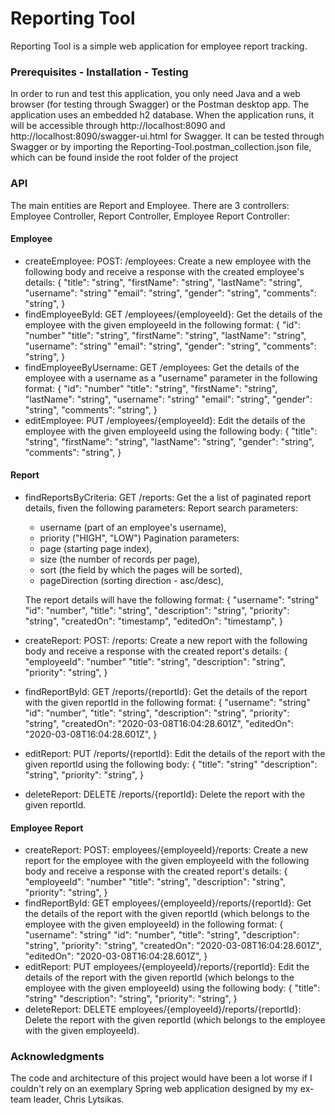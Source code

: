 # Reporting Tool

Reporting Tool is a simple web application for employee report tracking. 


### Prerequisites - Installation - Testing

In order to run and test this application, you only need Java and a web browser (for testing through Swagger) or the Postman desktop app. The application uses an embedded h2 database.
When the application runs, it will be accessible through http://localhost:8090 and http://localhost:8090/swagger-ui.html for Swagger. 
It can be tested through Swagger or by importing the Reporting-Tool.postman_collection.json file, which can be found inside the root folder of the project

### API

The main entities are Report and Employee. 
There are 3 controllers: Employee Controller, Report Controller, Employee Report Controller:

#### Employee

* createEmployee: POST: /employees: Create a new employee with the following body and receive a response with the created employee's details:
	{
	  "title": "string",
	  "firstName": "string",
	  "lastName": "string",
	  "username": "string"
	  "email": "string",
	  "gender": "string",
	  "comments": "string",
	}
* findEmployeeById: GET /employees/{employeeId}: Get the details of the employee with the given employeeId in the following format:
	{
	  "id": "number"
	  "title": "string",
	  "firstName": "string",
	  "lastName": "string",
	  "username": "string"
	  "email": "string",
	  "gender": "string",
	  "comments": "string",
	}
* findEmployeeByUsername: GET /employees: Get the details of the employee with a username as a "username" parameter in the following format:
	{
	  "id": "number"
	  "title": "string",
	  "firstName": "string",
	  "lastName": "string",
	  "username": "string"
	  "email": "string",
	  "gender": "string",
	  "comments": "string",
	}
* editEmployee: PUT /employees/{employeeId}: Edit the details of the employee with the given employeeId using the following body:
	{
	  "title": "string",
	  "firstName": "string",
	  "lastName": "string",
	  "gender": "string",
	  "comments": "string",
	}

#### Report

* findReportsByCriteria: GET /reports: Get the a list of paginated report details, fiven the following parameters:
	Report search parameters:
	- username (part of an employee's username),
	- priority ("HIGH", "LOW")
	Pagination parameters:
	- page (starting page index),
	- size (the number of records per page),
	- sort (the field by which the pages will be sorted),
	- pageDirection (sorting direction - asc/desc),	
	
	The report details will have the following format:
	{
      "username": "string"
      "id": "number",
      "title": "string",
      "description": "string",
      "priority": "string",
      "createdOn": "timestamp",
      "editedOn": "timestamp",
    }
* createReport: POST: /reports: Create a new report with the following body and receive a response with the created report's details:
	{
      "employeeId": "number"
      "title": "string",
      "description": "string",
      "priority": "string",
    }
* findReportById: GET /reports/{reportId}: Get the details of the report with the given reportId in the following format:
	{
	  "username": "string"
	  "id": "number",
	  "title": "string",
	  "description": "string",
	  "priority": "string",
	  "createdOn": "2020-03-08T16:04:28.601Z",
	  "editedOn": "2020-03-08T16:04:28.601Z",
	}
* editReport: PUT /reports/{reportId}: Edit the details of the report with the given reportId using the following body:
	{
	  "title": "string"
	  "description": "string",
	  "priority": "string",
	}
* deleteReport: DELETE /reports/{reportId}: Delete the report with the given reportId.

#### Employee Report

* createReport: POST: employees/{employeeId}/reports: Create a new report for the employee with the given employeeId with the following body and receive a response with the created report's details:
	{
      "employeeId": "number"
      "title": "string",
      "description": "string",
      "priority": "string",
    }
* findReportById: GET employees/{employeeId}/reports/{reportId}: Get the details of the report with the given reportId (which belongs to the employee with the given employeeId) in the following format:
	{
	  "username": "string"
	  "id": "number",
	  "title": "string",
	  "description": "string",
	  "priority": "string",
	  "createdOn": "2020-03-08T16:04:28.601Z",
	  "editedOn": "2020-03-08T16:04:28.601Z",
	}
* editReport: PUT employees/{employeeId}/reports/{reportId}: Edit the details of the report with the given reportId (which belongs to the employee with the given employeeId) using the following body:
	{
	  "title": "string"
	  "description": "string",
	  "priority": "string",
	}
* deleteReport: DELETE employees/{employeeId}/reports/{reportId}: Delete the report with the given reportId (which belongs to the employee with the given employeeId).

### Acknowledgments

The code and architecture of this project would have been a lot worse if I couldn't rely on an exemplary Spring web application designed by my ex-team leader, Chris Lytsikas.

